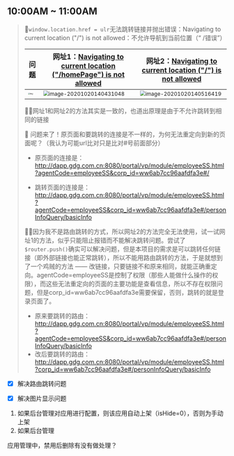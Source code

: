 ## 10:00AM ~ 11:00AM

> :thinking:`window.location.href = ulr`无法跳转链接并抛出错误：Navigating to current location ("/") is not allowed：不允许导航到当前位置（“ /错误”）
>
>| 问题                                                         | 网址1：[Navigating to current location ("/homePage") is not allowed](https://www.cnblogs.com/lguow/p/12598421.html) | 网址2：[Navigating to current location ("/") is not allowed](https://blog.csdn.net/zhumizhumi/article/details/103260900) |
>| ------------------------------------------------------------ | ------------------------------------------------------------ | ------------------------------------------------------------ |
>| <img src="file:///C:/Users/admin/Documents/WXWork/1688851883866224/Cache/Image/2020-10/ffd1b8ad1ed2aff187f19aec0e830778.jpg" alt="img" style="zoom:25%;" /> | <img src="C:\Users\admin\AppData\Roaming\Typora\typora-user-images\image-20201020140431048.png" alt="image-20201020140431048" style="zoom:75%;" /> | <img src="C:\Users\admin\AppData\Roaming\Typora\typora-user-images\image-20201020140516419.png" alt="image-20201020140516419" style="zoom:75%;" /> |
>
>:bowing_woman:网址1和网址2的方法其实是一致的，也道出原理是由于不允许跳转到相同的链接
>
>:thinking: 问题来了！原页面和要跳转的连接是不一样的，为何无法重定向到新的页面呢？（我认为可能url比对只是比对#号前面部分）
>
>- 原页面的连接是：http://dapp.gdg.com.cn:8080/portal/vp/module/employeeSS.html?agentCode=employeeSS&corp_id=ww6ab7cc96aafdfa3e#/
>
>- 跳转页面的连接是：http://dapp.gdg.com.cn:8080/portal/vp/module/employeeSS.html?agentCode=employeeSS&corp_id=ww6ab7cc96aafdfa3e#/personInfoQuery/basicInfo
>
>:bowing_woman:因为我不是路由跳转的方式，所以网址2的方法完全无法使用，试一试网址1的方法，似乎只能阻止报错而不能解决跳转问题。尝试了`$router.push()`确实可以解决问题，但是本项目的需求是可以跳转任何链接（即外部链接也能正常跳转），所以不能用路由跳转的方法，于是就想到了一个鸡贼的方法 —— 改链接，只要链接不和原来相同，就能正确重定向。agentCode=employeeSS是控制了权限（那些人能做什么操作的权限），而这些无法重定向的页面的主要功能是查看信息，所以不存在权限问题，但是corp_id=ww6ab7cc96aafdfa3e需要保留，否则，跳转的就是登录页面了。
>
>- 原来要跳转的路由：http://dapp.gdg.com.cn:8080/portal/vp/module/employeeSS.html?agentCode=employeeSS&corp_id=ww6ab7cc96aafdfa3e#/personInfoQuery/basicInfo
>- 改后要跳转的路由：http://dapp.gdg.com.cn:8080/portal/vp/module/employeeSS.html?corp_id=ww6ab7cc96aafdfa3e#/personInfoQuery/basicInfo



- [x] 解决路由跳转问题

- [x] 解决图片显示问题

  

1. 如果后台管理对应用进行配置，则该应用自动上架（isHide=0），否则为手动上架
2. 如果后台管理



应用管理中，禁用后删除有没有做处理？

